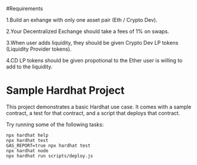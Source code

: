 #Requirements

1.Build an exhange with only one asset pair (Eth / Crypto Dev).

2.Your Decentralized Exchange should take a fees of 1% on swaps.

3.When user adds liquidity, they should be given Crypto Dev LP tokens (Liquidity Provider tokens).

4.CD LP tokens should be given propotional to the Ether user is willing to add to the liquidity.

# Sample Hardhat Project

This project demonstrates a basic Hardhat use case. It comes with a sample contract, a test for that contract, and a script that deploys that contract.

Try running some of the following tasks:

```shell
npx hardhat help
npx hardhat test
GAS_REPORT=true npx hardhat test
npx hardhat node
npx hardhat run scripts/deploy.js
```
